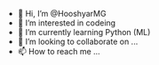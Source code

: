- 👋 Hi, I’m @HooshyarMG
- 👀 I’m interested in codeing
- 🌱 I’m currently learning Python (ML)
- 💞️ I’m looking to collaborate on ...
- 📫 How to reach me ...
